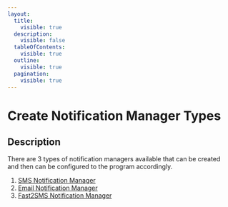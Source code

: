 ```yaml
---
layout:
  title:
    visible: true
  description:
    visible: false
  tableOfContents:
    visible: true
  outline:
    visible: true
  pagination:
    visible: true
---
```


# Create Notification Manager Types

## Description

There are 3 types of notification managers available that can be created and then can be configured to the program accordingly.

1. [SMS Notification Manager](create-sms-notification-manager.md)
2. [Email Notification Manager](create-email-notification-manager.md)
3. [Fast2SMS Notification Manager](create-fast2sms-notification-manager.md)
